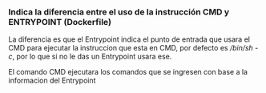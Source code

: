 ### Indica la diferencia entre el uso de la instrucción CMD y ENTRYPOINT (Dockerfile)

La diferencia es que el Entrypoint indica el punto de entrada que usara el CMD para ejecutar la instruccion que esta en CMD, por defecto es */bin/sh -c*, por lo que si no le das un Entrypoint usara ese.

El comando CMD ejecutara los comandos que se ingresen con base a la informacion del Entrypoint